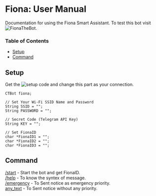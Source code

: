 # Fiona: User Manual
Documentation for using the Fiona Smart Assistant. To test this bot visit ![FionaTheBot](https://t.me/FionaTheBot).

###  Table of Contents
- [Setup](#setup)
- [Command](#command)


## Setup <a name="setup"/>
Get the ![setup code](https://github.com/aratheunseen/fiona/blob/main/setup.ino) and change this part as your connection.

    CTBot fiona;

    // Set Your Wi-Fi SSID Name and Password
    String SSID = "";
    String PASSWORD = "";

    // Secret Code (Telegram API Key)
    String KEY = "";

    // Set FionaID
    char *FionaID1 = "";
    char *FionaID2 = "";
    char *FionaID3 = "";

## Command <a name="command"/>
[/start](#command) - Start the bot and get FionaID.<br>
[/help](#command) - To know the syntex of message.<br>
[/emergency](#command) - To Sent notice as emergency priority.<br>
[any_text](#command) - To Sent notice without any priority.
